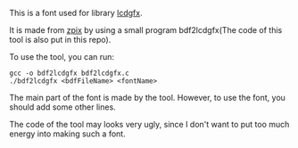 This is a font used for library [lcdgfx](https://github.com/lexus2k/lcdgfx).

It is made from [zpix](https://github.com/SolidZORO/zpix-pixel-font) by using a small program bdf2lcdgfx(The code of this tool is also put in this repo).

To use the tool, you can run:
```shell
gcc -o bdf2lcdgfx bdf2lcdgfx.c
./bdf2lcdgfx <bdfFileName> <fontName>
```

The main part of the font is made by the tool. However, to use the font, you should add some other lines.

The code of the tool may looks very ugly, since I don't want to put too much energy into making such a font.
